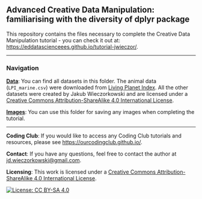 ## Advanced Creative Data Manipulation: familiarising with the diversity of dplyr package

This repository contains the files necessary to complete the Creative Data Manipulation tutorial - you can check it out at:
https://eddatascienceees.github.io/tutorial-jwieczor/.

***

### Navigation

[__Data__](https://github.com/jwieczor/creative-dplyr-tutorial/tree/main/data): You can find all datasets in this folder. The animal data (`LPI_marine.csv`) were downloaded from [Living Planet Index](https://livingplanetindex.org/data_portal). All the other datasets were created by Jakub Wieczorkowski and are licensed under a [Creative Commons Attribution-ShareAlike 4.0 International License](https://creativecommons.org/licenses/by-sa/4.0/).

[__Images__](https://github.com/jwieczor/creative-dplyr-tutorial/tree/main/images): You can use this folder for saving any images when completing the tutorial.

***

__Coding Club__: If you would like to access any Coding Club tutorials and resources, please see 
https://ourcodingclub.github.io/.

__Contact__: If you have any questions, feel free to contact the author at <a href="mailto:jd.wieczorkowski@gmail.com.">jd.wieczorkowski@gmail.com</a>.

__Licensing__: This work is licensed under a [Creative Commons Attribution-ShareAlike 4.0 International License](https://creativecommons.org/licenses/by-sa/4.0/).

[![License: CC BY-SA 4.0](https://licensebuttons.net/l/by-sa/4.0/80x15.png)](https://creativecommons.org/licenses/by-sa/4.0/)

